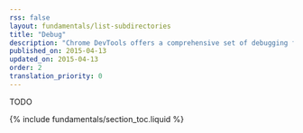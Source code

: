 ```yaml
---
rss: false
layout: fundamentals/list-subdirectories
title: "Debug"
description: "Chrome DevTools offers a comprehensive set of debugging features to help you find and fix errors in your code."
published_on: 2015-04-13
updated_on: 2015-04-13
order: 2
translation_priority: 0
---
```


TODO

{% include fundamentals/section_toc.liquid %}
